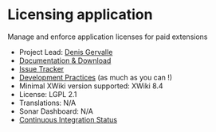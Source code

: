 # Licensing application

Manage and enforce application licenses for paid extensions

* Project Lead: [Denis Gervalle](http://www.xwikisas.com/xwiki/bin/view/XWiki/dgervalle) 
* [Documentation & Download](http://store.xwiki.com/xwiki/bin/view/Extension/Licensing+Application)
* [Issue Tracker](http://jira.xwikisas.com/browse/LICENSING)
* [Development Practices](http://dev.xwiki.org/xwiki/bin/view/Community/DevelopmentPractices) (as much as you can !)
* Minimal XWiki version supported: XWiki 8.4
* License: LGPL 2.1
* Translations: N/A 
* Sonar Dashboard: N/A 
* [Continuous Integration Status](http://ci.xwikisas.com/job/application-licensing/) 
